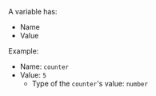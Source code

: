 A variable has:
  - Name
  - Value
  
Example:
  - Name: `counter`
  - Value: `5`
    - Type of the `counter`'s value: `number`